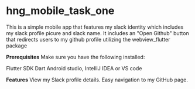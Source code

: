 # hng_mobile_task_one

This is a simple mobile app that features my slack identity which includes my slack profile picure and slack name. It includes an "Open Github" button that redirects users to my github profile utilizing the webview_flutter package

**Prerequisites**
Make sure you have the following installed:

Flutter SDK
Dart
Android studio, IntelliJ IDEA or VS code

**Features**
View my Slack profile details.
Easy navigation to my GitHub page.
